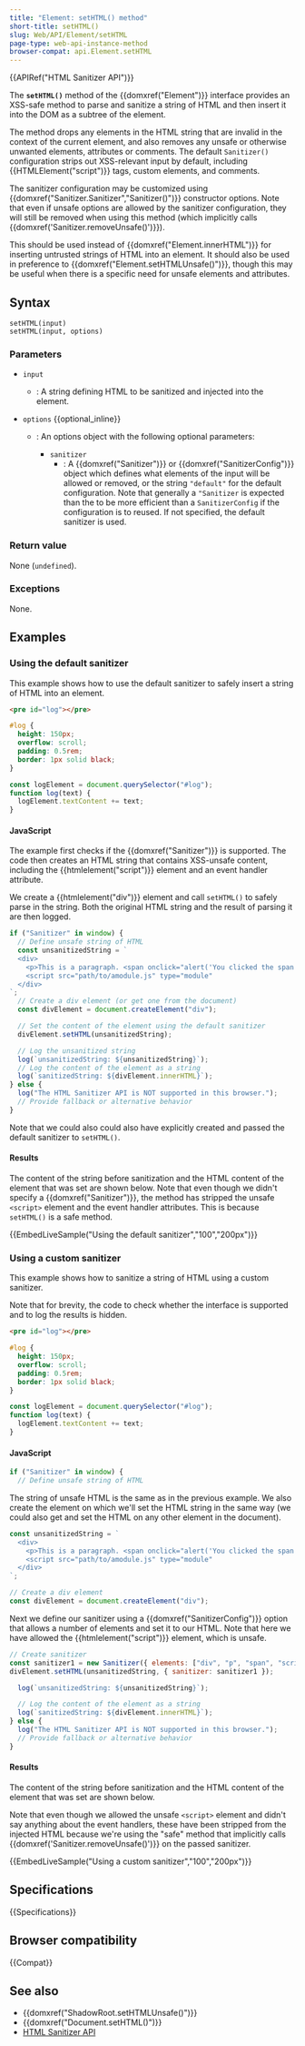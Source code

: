 ```yaml
---
title: "Element: setHTML() method"
short-title: setHTML()
slug: Web/API/Element/setHTML
page-type: web-api-instance-method
browser-compat: api.Element.setHTML
---
```


{{APIRef("HTML Sanitizer API")}}

The **`setHTML()`** method of the {{domxref("Element")}} interface provides an XSS-safe method to parse and sanitize a string of HTML and then insert it into the DOM as a subtree of the element.

The method drops any elements in the HTML string that are invalid in the context of the current element, and also removes any unsafe or otherwise unwanted elements, attributes or comments.
The default `Sanitizer()` configuration strips out XSS-relevant input by default, including {{HTMLElement("script")}} tags, custom elements, and comments.

The sanitizer configuration may be customized using {{domxref("Sanitizer.Sanitizer","Sanitizer()")}} constructor options.
Note that even if unsafe options are allowed by the sanitizer configuration, they will still be removed when using this method (which implicitly calls {{domxref('Sanitizer.removeUnsafe()')}}).

This should be used instead of {{domxref("Element.innerHTML")}} for inserting untrusted strings of HTML into an element.
It should also be used in preference to {{domxref("Element.setHTMLUnsafe()")}}, though this may be useful when there is a specific need for unsafe elements and attributes.

## Syntax

```js-nolint
setHTML(input)
setHTML(input, options)
```

### Parameters

- `input`
  - : A string defining HTML to be sanitized and injected into the element.
- `options` {{optional_inline}}

  - : An options object with the following optional parameters:

    - `sanitizer`
      - : A {{domxref("Sanitizer")}} or {{domxref("SanitizerConfig")}} object which defines what elements of the input will be allowed or removed, or the string `"default"` for the default configuration.
        Note that generally a `"Sanitizer` is expected than the to be more efficient than a `SanitizerConfig` if the configuration is to reused.
        If not specified, the default sanitizer is used.

### Return value

None (`undefined`).

### Exceptions

None.

## Examples

### Using the default sanitizer

This example shows how to use the default sanitizer to safely insert a string of HTML into an element.

```html hidden
<pre id="log"></pre>
```

```css hidden
#log {
  height: 150px;
  overflow: scroll;
  padding: 0.5rem;
  border: 1px solid black;
}
```

```js hidden
const logElement = document.querySelector("#log");
function log(text) {
  logElement.textContent += text;
}
```

#### JavaScript

The example first checks if the {{domxref("Sanitizer")}} is supported.
The code then creates an HTML string that contains XSS-unsafe content, including the {{htmlelement("script")}} element and an event handler attribute.

We create a {{htmlelement("div")}} element and call `setHTML()` to safely parse in the string.
Both the original HTML string and the result of parsing it are then logged.

```js
if ("Sanitizer" in window) {
  // Define unsafe string of HTML
  const unsanitizedString = `
  <div>
    <p>This is a paragraph. <span onclick="alert('You clicked the span!')">Click me</span></p>
    <script src="path/to/amodule.js" type="module"
  </div>
`;
  // Create a div element (or get one from the document)
  const divElement = document.createElement("div");

  // Set the content of the element using the default sanitizer
  divElement.setHTML(unsanitizedString);

  // Log the unsanitized string
  log(`unsanitizedString: ${unsanitizedString}`);
  // Log the content of the element as a string
  log(`sanitizedString: ${divElement.innerHTML}`);
} else {
  log("The HTML Sanitizer API is NOT supported in this browser.");
  // Provide fallback or alternative behavior
}
```

Note that we could also could also have explicitly created and passed the default sanitizer to `setHTML()`.

#### Results

The content of the string before sanitization and the HTML content of the element that was set are shown below.
Note that even though we didn't specify a {{domxref("Sanitizer")}}, the method has stripped the unsafe `<script>` element and the event handler attributes.
This is because `setHTML()` is a safe method.

{{EmbedLiveSample("Using the default sanitizer","100","200px")}}

### Using a custom sanitizer

This example shows how to sanitize a string of HTML using a custom sanitizer.

Note that for brevity, the code to check whether the interface is supported and to log the results is hidden.

```html hidden
<pre id="log"></pre>
```

```css hidden
#log {
  height: 150px;
  overflow: scroll;
  padding: 0.5rem;
  border: 1px solid black;
}
```

```js hidden
const logElement = document.querySelector("#log");
function log(text) {
  logElement.textContent += text;
}
```

#### JavaScript

```js hidden
if ("Sanitizer" in window) {
  // Define unsafe string of HTML
```

The string of unsafe HTML is the same as in the previous example.
We also create the element on which we'll set the HTML string in the same way (we could also get and set the HTML on any other element in the document).

```js
const unsanitizedString = `
  <div>
    <p>This is a paragraph. <span onclick="alert('You clicked the span!')">Click me</span></p>
    <script src="path/to/amodule.js" type="module"
  </div>
`;

// Create a div element
const divElement = document.createElement("div");
```

Next we define our sanitizer using a {{domxref("SanitizerConfig")}} option that allows a number of elements and set it to our HTML.
Note that here we have allowed the {{htmlelement("script")}} element, which is unsafe.

```js
// Create sanitizer
const sanitizer1 = new Sanitizer({ elements: ["div", "p", "span", "script"] });
divElement.setHTML(unsanitizedString, { sanitizer: sanitizer1 });
```

```js hidden
  log(`unsanitizedString: ${unsanitizedString}`);

  // Log the content of the element as a string
  log(`sanitizedString: ${divElement.innerHTML}`);
} else {
  log("The HTML Sanitizer API is NOT supported in this browser.");
  // Provide fallback or alternative behavior
}
```

#### Results

The content of the string before sanitization and the HTML content of the element that was set are shown below.

Note that even though we allowed the unsafe `<script>` element and didn't say anything about the event handlers, these have been stripped from the injected HTML because we're using the "safe" method that implicitly calls {{domxref('Sanitizer.removeUnsafe()')}} on the passed sanitizer.

{{EmbedLiveSample("Using a custom sanitizer","100","200px")}}

## Specifications

{{Specifications}}

## Browser compatibility

{{Compat}}

## See also

- {{domxref("ShadowRoot.setHTMLUnsafe()")}}
- {{domxref("Document.setHTML()")}}
- [HTML Sanitizer API](/en-US/docs/Web/API/HTML_Sanitizer_API)
